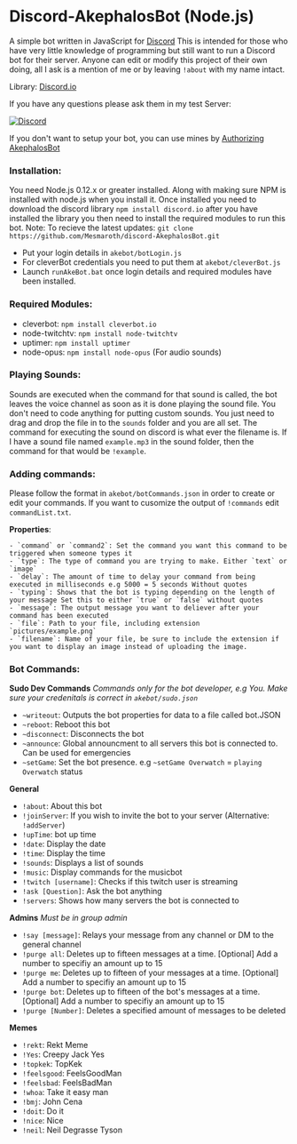 # Discord-AkephalosBot (Node.js)
A simple bot written in JavaScript for [Discord](http://www.discord.gg) This is intended for those who have very little knowledge of programming but still want to run a Discord bot for their server. Anyone can edit or modify this project of their own doing, all I ask is a mention of me or by leaving `!about` with my name intact.

Library: [Discord.io](https://github.com/izy521/discord.io)

If you have any questions please ask them in my test Server:

[![Discord](https://discordapp.com/api/servers/160436336095002624/widget.png?style=banner3)](https://discord.gg/0tYqr4FWusEQHErS)

If you don't want to setup your bot, you can use mines by [Authorizing AkephalosBot](https://discordapp.com/oauth2/authorize?&client_id=158451686627737600&scope=bot)

### Installation:
 You need Node.js 0.12.x or greater installed. Along with making sure NPM is installed with node.js when you install it. Once installed you need to download the discord library `npm install discord.io` after you have installed the library you then need to install the required modules to run this bot.
 Note: To recieve the latest updates: 
 `git clone https://github.com/Mesmaroth/discord-AkephalosBot.git`
 
 - Put your login details in `akebot/botLogin.js`
 - For cleverBot credentials you need to put them at `akebot/cleverBot.js`
 - Launch `runAkeBot.bat` once login details and required modules have been installed.

### Required Modules:
 - cleverbot: `npm install cleverbot.io`
 - node-twitchtv: `npm install node-twitchtv`
 - uptimer: `npm install uptimer`
 - node-opus: `npm install node-opus` (For audio sounds)
 
### Playing Sounds:
Sounds are executed when the command for that sound is called, the bot leaves the voice channel as soon as it is done playing the sound file.
You don't need to code anything for putting custom sounds. You just need to drag and drop the file in to the `sounds` folder and you are all set. The command for executing the sound on discord is what ever the filename is. If I have a sound file named `example.mp3` in the sound folder, then the command for that would be `!example`.

### Adding commands: 
Please follow the format in `akebot/botCommands.json` in order to create or edit your commands. If you want to cusomize the output of `!commands` edit `commandList.txt`.

  **Properties**:

    - `command` or `command2`: Set the command you want this command to be triggered when someone types it
    - `type`: The type of command you are trying to make. Either `text` or `image`
    - `delay`: The amount of time to delay your command from being executed in milliseconds e.g 5000 = 5 seconds Without quotes
    - `typing`: Shows that the bot is typing depending on the length of your message Set this to either `true` or `false` without quotes
    - `message`: The output message you want to deliever after your command has been executed
    - `file`: Path to your file, including extension `pictures/example.png`
    - `filename`: Name of your file, be sure to include the extension if you want to display an image instead of uploading the image.




### Bot Commands: 

 **Sudo Dev Commands** *Commands only for the bot developer, e.g You. Make sure your credenitals is correct in `akebot/sudo.json`*
  - `~writeout`: Outputs the bot properties for data to a file called bot.JSON
  - `~reboot`: Reboot this bot
  - `~disconnect`: Disconnects the bot
  - `~announce`: Global announcment to all servers this bot is connected to. Can be used for emergencies
  - `~setGame`: Set the bot presence. e.g `~setGame Overwatch` = `playing Overwatch` status

 **General**
  - `!about`: About this bot
  - `!joinServer`: If you wish to invite the bot to your server (Alternative: `!addServer`)
  - `!upTime`: bot up time
  - `!date`: Display the date
  - `!time`: Display the time
  - `!sounds`: Displays a list of sounds
  - `!music`: Display commands for the musicbot
  - `!twitch [username]`: Checks if this twitch user is streaming
  - `!ask [Question]`: Ask the bot anything
  - `!servers`: Shows how many servers the bot is connected to

 **Admins** *Must be in group admin*
  - `!say [message]`: Relays your message from any channel or DM to the general channel
  - `!purge all`: Deletes up to fifteen messages at a time. [Optional] Add a number to specifiy an amount up to 15
  - `!purge me`: Deletes up to fifteen of your messages at a time. [Optional] Add a number to specifiy an amount up to 15
  - `!purge bot`: Deletes up to fifteen of the bot's messages at a time. [Optional] Add a number to specifiy an amount up to 15
  - `!purge [Number]`: Deletes a specified amount of messages to be deleted

 **Memes**
  - `!rekt`: Rekt Meme
  - `!Yes`: Creepy Jack Yes
  - `!topkek`: TopKek
  - `!feelsgood`: FeelsGoodMan
  - `!feelsbad`: FeelsBadMan
  - `!whoa`: Take it easy man
  - `!bmj`: John Cena
  - `!doit`: Do it
  - `!nice`: Nice
  - `!neil`: Neil Degrasse Tyson 

